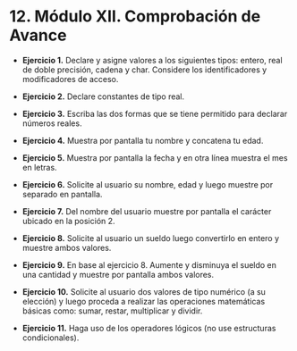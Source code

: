 # 12. Módulo XII. Comprobación de Avance

* **Ejercicio 1.** Declare y asigne valores a los siguientes tipos: entero, real de doble precisión, cadena y char. Considere los identificadores y modificadores de acceso.

* **Ejercicio 2.** Declare constantes de tipo real.

* **Ejercicio 3.** Escriba las dos formas que se tiene permitido para declarar números reales.

* **Ejercicio 4.** Muestra por pantalla tu nombre y concatena tu edad.

* **Ejercicio 5.** Muestra por pantalla la fecha y en otra línea muestra el mes en letras.

* **Ejercicio 6.** Solicite al usuario su nombre, edad y luego muestre por separado en pantalla.

* **Ejercicio 7.** Del nombre del usuario muestre por pantalla el carácter ubicado en la posición 2.

* **Ejercicio 8.** Solicite al usuario un sueldo luego convertirlo en entero y muestre ambos valores.

* **Ejercicio 9.** En base al ejercicio 8. Aumente y disminuya el sueldo en una cantidad y muestre por pantalla ambos valores.

* **Ejercicio 10.** Solicite al usuario dos valores de tipo numérico (a su elección) y luego proceda a realizar las operaciones matemáticas básicas como: sumar, restar, multiplicar y dividir.

* **Ejercicio 11.** Haga uso de los operadores lógicos (no use estructuras condicionales).